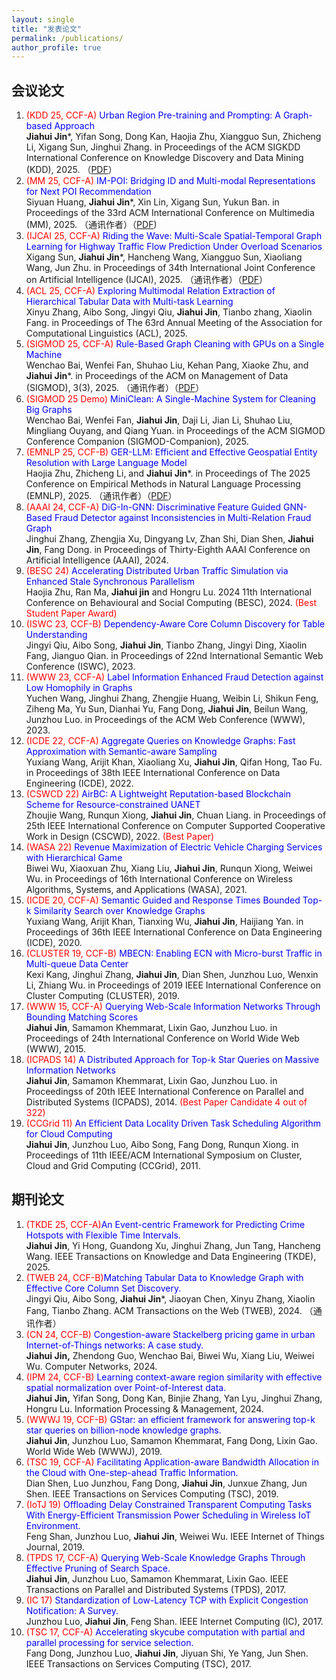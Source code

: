 ```yaml
---
layout: single
title: "发表论文"
permalink: /publications/
author_profile: true
---
```


会议论文
------
1. <span style="color: red"> (KDD 25, CCF-A)</span> <span style="color: blue">Urban Region Pre-training and Prompting: A Graph-based Approach</span> <br />  **Jiahui Jin***, Yifan Song, Dong Kan, Haojia Zhu, Xiangguo Sun, Zhicheng Li, Xigang Sun, Jinghui Zhang. in Proceedings of the ACM SIGKDD International Conference on Knowledge Discovery and Data Mining (KDD), 2025. （[PDF](https://docs.qq.com/pdf/DVHh4T1hsbnNNSVhW)） 
2. <span style="color: red"> (MM 25, CCF-A)</span> <span style="color: blue">IM-POI: Bridging ID and Multi-modal Representations for Next POI Recommendation</span> <br />  Siyuan Huang, **Jiahui Jin***, Xin Lin, Xigang Sun, Yukun Ban. in Proceedings of the 33rd ACM International Conference on Multimedia (MM), 2025. （通讯作者）（[PDF](https://docs.qq.com/pdf/DVERDWUJPcHZES3JS))
3.  <span style="color: red"> (IJCAI 25, CCF-A)</span> <span style="color: blue">Riding the Wave: Multi-Scale Spatial-Temporal Graph Learning for Highway Traffic Flow Prediction Under Overload Scenarios </span> <br /> Xigang Sun, **Jiahui Jin***, Hancheng Wang, Xiangguo Sun, Xiaoliang Wang, Jun Zhu. in Proceedings of 34th International Joint Conference on Artificial Intelligence (IJCAI), 2025. （通讯作者）（[PDF](https://docs.qq.com/pdf/DVEZOVHVtR2JYb2tT)）
4.  <span style="color: red"> (ACL 25, CCF-A)</span> <span style="color: blue">Exploring Multimodal Relation Extraction of Hierarchical Tabular Data with Multi-task Learning </span> <br /> Xinyu Zhang, Aibo Song, Jingyi Qiu, **Jiahui Jin**, Tianbo zhang, Xiaolin Fang. in Proceedings of The 63rd Annual Meeting of the Association for Computational Linguistics (ACL), 2025.
5.  <span style="color: red"> (SIGMOD 25, CCF-A)</span>  <span style="color: blue">Rule-Based Graph Cleaning with GPUs on a Single Machine </span> <br /> Wenchao Bai, Wenfei Fan, Shuhao Liu, Kehan Pang, Xiaoke Zhu, and **Jiahui Jin***.   in Proceedings of the ACM on Management of Data (SIGMOD), 3(3), 2025. （通讯作者）（[PDF](https://docs.qq.com/pdf/DVHdWeVZMTXdvcVh1)） 
6. <span style="color: red"> (SIGMOD 25 Demo)</span> <span style="color: blue">MiniClean: A Single-Machine System for Cleaning Big Graphs</span> <br />  Wenchao Bai, Wenfei Fan, **Jiahui Jin**, Daji Li, Jian Li, Shuhao Liu, Mingliang Ouyang, and Qiang Yuan.  in Proceedings of the ACM SIGMOD Conference Companion (SIGMOD-Companion), 2025.
7. <span style="color: red"> (EMNLP 25, CCF-B)</span> <span style="color: blue">GER-LLM: Efficient and Effective Geospatial Entity Resolution with Large Language Model</span> <br /> Haojia Zhu, Zhicheng Li, and **Jiahui Jin***. in Proceedings of The 2025 Conference on Empirical Methods in Natural Language Processing (EMNLP), 2025. （通讯作者）（[PDF](https://docs.qq.com/pdf/DVE9SQ1NoRk53ZWdu)） 
8. <span style="color: red"> (AAAI 24, CCF-A) </span> <span style="color: blue">DiG-In-GNN: Discriminative Feature Guided GNN-Based Fraud Detector against Inconsistencies in Multi-Relation Fraud Graph</span> <br /> Jinghui Zhang, Zhengjia Xu, Dingyang Lv, Zhan Shi, Dian Shen, **Jiahui Jin**, Fang Dong.  in Proceedings of Thirty-Eighth AAAI Conference on Artificial Intelligence (AAAI), 2024.
9. <span style="color: red"> (BESC 24)</span> <span style="color: blue">Accelerating Distributed Urban Traffic Simulation via Enhanced Stale Synchronous Parallelism</span> <br /> Haojia Zhu, Ran Ma, **Jiahui jin** and Hongru Lu.  2024 11th International Conference on Behavioural and Social Computing (BESC), 2024. <span style="color: red">(Best Student Paper Award)</span>
10. <span style="color: red"> (ISWC 23, CCF-B)</span> <span style="color: blue">Dependency-Aware Core Column Discovery for Table Understanding</span> <br /> Jingyi Qiu, Aibo Song, **Jiahui Jin**, Tianbo Zhang, Jingyi Ding, Xiaolin Fang, Jianguo Qian.  in Proceedings of 22nd International Semantic Web Conference (ISWC), 2023.
11.  <span style="color: red"> (WWW 23, CCF-A)</span> <span style="color: blue">Label  Information Enhanced Fraud Detection      against Low Homophily in Graphs</span> <br /> Yuchen Wang, Jinghui Zhang, Zhengjie Huang, Weibin Li, Shikun Feng, Ziheng Ma, Yu Sun, Dianhai Yu, Fang Dong, **Jiahui Jin**, Beilun Wang, Junzhou Luo.  in Proceedings of the ACM Web Conference (WWW), 2023.
12. <span style="color: red"> (ICDE 22, CCF-A)</span>  <span style="color: blue">Aggregate  Queries on Knowledge Graphs: Fast Approximation with Semantic-aware Sampling</span><br />  Yuxiang Wang, Arijit Khan, Xiaoliang Xu, **Jiahui Jin**, Qifan Hong, Tao Fu.  in Proceedings of 38th IEEE International Conference on Data Engineering (ICDE), 2022. 
14. <span style="color: red"> (CSWCD 22)</span> <span style="color: blue">AirBC: A Lightweight Reputation-based Blockchain Scheme for Resource-constrained UANET</span>  <br />  Zhoujie Wang, Runqun Xiong, **Jiahui Jin**, Chuan Liang. in Proceedings of  25th IEEE International Conference on Computer Supported Cooperative Work in Design (CSCWD), 2022. <span style="color: red">(Best Paper)</span>
15. <span style="color: red"> (WASA 22)</span> <span style="color: blue">Revenue Maximization of Electric Vehicle Charging Services with Hierarchical Game  </span> <br /> Biwei Wu, Xiaoxuan Zhu, Xiang Liu, **Jiahui Jin**, Runqun Xiong, Weiwei Wu. in Proceedings of 16th International Conference on Wireless Algorithms, Systems, and Applications (WASA), 2021.
16. <span style="color: red"> (ICDE 20, CCF-A)</span> <span style="color: blue">Semantic Guided and Response Times Bounded Top-k Similarity Search over Knowledge Graphs</span> <br />  Yuxiang Wang, Arijit<span /> Khan, Tianxing Wu, **Jiahui Jin**, Haijiang Yan. in Proceedings of 36th IEEE International Conference on Data Engineering (ICDE), 2020.
17. <span style="color: red"> (CLUSTER 19, CCF-B)</span>  <span style="color: blue">MBECN: Enabling ECN with Micro-burst Traffic in Multi-queue Data Center</span> <br />  Kexi Kang, Jinghui Zhang,  **Jiahui Jin**, Dian Shen, Junzhou Luo, Wenxin Li, Zhiang Wu. in Proceedings of 2019 IEEE International Conference on Cluster Computing (CLUSTER), 2019.
18. <span style="color: red"> (WWW 15, CCF-A)</span> <span style="color: blue">Querying Web-Scale Information Networks Through Bounding Matching Scores</span> <br /> **Jiahui Jin**, Samamon Khemmarat, Lixin Gao, Junzhou Luo.  in Proceedings of 24th International Conference on World Wide Web (WWW), 2015.
19. <span style="color: red"> (ICPADS 14)</span> <span style="color: blue">A Distributed Approach for Top-k Star Queries on Massive Information Networks</span> <br /> **Jiahui Jin**, Samamon Khemmarat, Lixin Gao, Junzhou Luo.  in Proceedingss of 20th IEEE International Conference on Parallel and Distributed Systems (ICPADS), 2014. <span style="color: red">(Best Paper Candidate 4 out of 322) </span>
20. <span style="color: red"> (CCGrid 11)</span> <span style="color: blue">An Efficient Data Locality Driven Task Scheduling Algorithm for Cloud Computing</span>  <br />  **Jiahui Jin**, Junzhou Luo, Aibo Song, Fang Dong, Runqun Xiong. in Proceedings of 11th IEEE/ACM International Symposium on Cluster, Cloud and Grid Computing (CCGrid), 2011.

期刊论文
------
1. <span style="color: red"> (TKDE 25, CCF-A)</span><span style="color: blue">An Event-centric Framework for Predicting Crime Hotspots with Flexible Time Intervals.</span><br /> **Jiahui Jin**, Yi Hong, Guandong Xu, Jinghui Zhang, Jun Tang, Hancheng Wang. IEEE Transactions on Knowledge and Data Engineering (TKDE), 2025. 
1. <span style="color: red"> (TWEB 24, CCF-B)</span><span style="color: blue">Matching Tabular Data to Knowledge Graph with Effective Core Column Set Discovery.</span><br />Jingyi Qiu, Aibo Song, **Jiahui Jin***, Jiaoyan Chen, Xinyu Zhang, Xiaolin Fang, Tianbo Zhang.  ACM Transactions on the Web (TWEB), 2024. （通讯作者）
1. <span style="color: red"> (CN 24, CCF-B)</span> <span style="color: blue"> Congestion-aware Stackelberg pricing game in urban Internet-of-Things networks: A case study.</span><br />**Jiahui Jin,** Zhendong Guo, Wenchao Bai, Biwei Wu, Xiang Liu, Weiwei Wu. Computer Networks, 2024.
1. <span style="color: red"> (IPM 24, CCF-B)</span> <span style="color: blue">Learning context-aware region similarity with effective spatial normalization over Point-of-Interest data.</span> <br /> **Jiahui Jin,** Yifan Song, Dong Kan, Binjie Zhang, Yan Lyu, Jinghui Zhang, Hongru Lu.  Information Processing & Management, 2024.
1. <span style="color: red"> (WWWJ 19, CCF-B)</span> <span style="color: blue">GStar: an efficient framework for answering top-k star queries on billion-node knowledge graphs.</span><br /> **Jiahui Jin**, Junzhou Luo, Samamon Khemmarat, Fang Dong, Lixin Gao.  World Wide Web (WWWJ), 2019.
1. <span style="color: red"> (TSC 19, CCF-A)</span> <span style="color: blue">Facilitating Application-aware Bandwidth Allocation in the Cloud with One-step-ahead Traffic Information. </span> <br />Dian Shen, Luo Junzhou, Fang Dong, **Jiahui Jin**, Junxue Zhang, Jun Shen. IEEE Transactions on Services Computing (TSC), 2019.
1. <span style="color: red"> (IoTJ 19)</span> <span style="color: blue">Offloading Delay Constrained Transparent Computing Tasks With Energy-Efficient Transmission Power Scheduling in Wireless IoT Environment. </span><br /> Feng Shan, Junzhou Luo, **Jiahui Jin**, Weiwei Wu.  IEEE Internet of Things Journal, 2019.
1. <span style="color: red"> (TPDS 17, CCF-A)</span> <span style="color: blue">Querying Web-Scale Knowledge Graphs Through Effective Pruning of Search Space.</span><br />**Jiahui Jin**, Junzhou Luo, Samamon Khemmarat, Lixin Gao. IEEE Transactions on Parallel and Distributed Systems (TPDS), 2017.
1. <span style="color: red"> (IC 17)</span> <span style="color: blue">Standardization of Low-Latency TCP with Explicit Congestion Notification: A Survey. </span> <br /> Junzhou Luo, **Jiahui Jin**, Feng Shan.  IEEE Internet Computing (IC), 2017.
1. <span style="color: red"> (TSC 17, CCF-A)</span> <span style="color: blue">Accelerating skycube computation with partial and parallel processing for service selection. </span> <br /> Fang Dong, Junzhou Luo, **Jiahui Jin**, Jiyuan Shi, Ye Yang, Jun Shen. IEEE Transactions on Services Computing (TSC), 2017.
